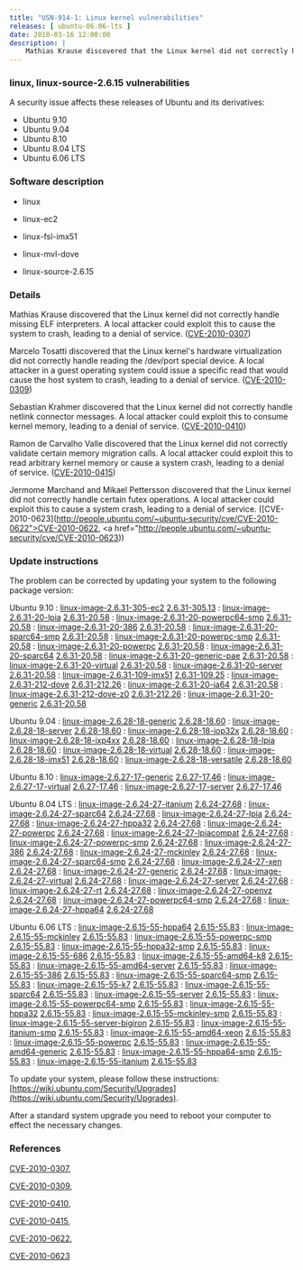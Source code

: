```yaml
---
title: "USN-914-1: Linux kernel vulnerabilities"
releases: [ ubuntu-06.06-lts ]
date: 2010-03-16 12:00:00
description: |
    Mathias Krause discovered that the Linux kernel did not correctly handle missing ELF interpreters. A local attacker could exploit this to cause the system to crash, leading to a denial of service. ([CVE-2010-0307](http://people.ubuntu.com/~ubuntu-security/cve/CVE-2010-0307))
--- 
```

 
### linux, linux-source-2.6.15 vulnerabilities

A security issue affects these releases of Ubuntu and its derivatives:

* Ubuntu 9.10
* Ubuntu 9.04
* Ubuntu 8.10
* Ubuntu 8.04 LTS
* Ubuntu 6.06 LTS

### Software description

* linux 

* linux-ec2 

* linux-fsl-imx51 

* linux-mvl-dove 

* linux-source-2.6.15 

### Details

Mathias Krause discovered that the Linux kernel did not correctly handle missing ELF interpreters. A local attacker could exploit this to cause the system to crash, leading to a denial of service. ([CVE-2010-0307](http://people.ubuntu.com/~ubuntu-security/cve/CVE-2010-0307))

Marcelo Tosatti discovered that the Linux kernel&#39;s hardware virtualization did not correctly handle reading the /dev/port special device. A local attacker in a guest operating system could issue a specific read that would cause the host system to crash, leading to a denial of service. ([CVE-2010-0309](http://people.ubuntu.com/~ubuntu-security/cve/CVE-2010-0309))

Sebastian Krahmer discovered that the Linux kernel did not correctly handle netlink connector messages. A local attacker could exploit this to consume kernel memory, leading to a denial of service. ([CVE-2010-0410](http://people.ubuntu.com/~ubuntu-security/cve/CVE-2010-0410))

Ramon de Carvalho Valle discovered that the Linux kernel did not correctly validate certain memory migration calls. A local attacker could exploit this to read arbitrary kernel memory or cause a system crash, leading to a denial of service. ([CVE-2010-0415](http://people.ubuntu.com/~ubuntu-security/cve/CVE-2010-0415))

Jermome Marchand and Mikael Pettersson discovered that the Linux kernel did not correctly handle certain futex operations. A local attacker could exploit this to cause a system crash, leading to a denial of service. ([CVE-2010-0623](http://people.ubuntu.com/~ubuntu-security/cve/CVE-2010-0622">CVE-2010-0622</a>, <a href="http://people.ubuntu.com/~ubuntu-security/cve/CVE-2010-0623)) 

### Update instructions

The problem can be corrected by updating your system to the following package version:

Ubuntu 9.10
 : [linux-image-2.6.31-305-ec2](https://launchpad.net/ubuntu/+source/linux-ec2) <span> [2.6.31-305.13](https://launchpad.net/ubuntu/+source/linux-ec2/2.6.31-305.13) </span> 
 : [linux-image-2.6.31-20-lpia](https://launchpad.net/ubuntu/+source/linux) <span> [2.6.31-20.58](https://launchpad.net/ubuntu/+source/linux/2.6.31-20.58) </span> 
 : [linux-image-2.6.31-20-powerpc64-smp](https://launchpad.net/ubuntu/+source/linux) <span> [2.6.31-20.58](https://launchpad.net/ubuntu/+source/linux/2.6.31-20.58) </span> 
 : [linux-image-2.6.31-20-386](https://launchpad.net/ubuntu/+source/linux) <span> [2.6.31-20.58](https://launchpad.net/ubuntu/+source/linux/2.6.31-20.58) </span> 
 : [linux-image-2.6.31-20-sparc64-smp](https://launchpad.net/ubuntu/+source/linux) <span> [2.6.31-20.58](https://launchpad.net/ubuntu/+source/linux/2.6.31-20.58) </span> 
 : [linux-image-2.6.31-20-powerpc-smp](https://launchpad.net/ubuntu/+source/linux) <span> [2.6.31-20.58](https://launchpad.net/ubuntu/+source/linux/2.6.31-20.58) </span> 
 : [linux-image-2.6.31-20-powerpc](https://launchpad.net/ubuntu/+source/linux) <span> [2.6.31-20.58](https://launchpad.net/ubuntu/+source/linux/2.6.31-20.58) </span> 
 : [linux-image-2.6.31-20-sparc64](https://launchpad.net/ubuntu/+source/linux) <span> [2.6.31-20.58](https://launchpad.net/ubuntu/+source/linux/2.6.31-20.58) </span> 
 : [linux-image-2.6.31-20-generic-pae](https://launchpad.net/ubuntu/+source/linux) <span> [2.6.31-20.58](https://launchpad.net/ubuntu/+source/linux/2.6.31-20.58) </span> 
 : [linux-image-2.6.31-20-virtual](https://launchpad.net/ubuntu/+source/linux) <span> [2.6.31-20.58](https://launchpad.net/ubuntu/+source/linux/2.6.31-20.58) </span> 
 : [linux-image-2.6.31-20-server](https://launchpad.net/ubuntu/+source/linux) <span> [2.6.31-20.58](https://launchpad.net/ubuntu/+source/linux/2.6.31-20.58) </span> 
 : [linux-image-2.6.31-109-imx51](https://launchpad.net/ubuntu/+source/linux-fsl-imx51) <span> [2.6.31-109.25](https://launchpad.net/ubuntu/+source/linux-fsl-imx51/2.6.31-109.25) </span> 
 : [linux-image-2.6.31-212-dove](https://launchpad.net/ubuntu/+source/linux-mvl-dove) <span> [2.6.31-212.26](https://launchpad.net/ubuntu/+source/linux-mvl-dove/2.6.31-212.26) </span> 
 : [linux-image-2.6.31-20-ia64](https://launchpad.net/ubuntu/+source/linux) <span> [2.6.31-20.58](https://launchpad.net/ubuntu/+source/linux/2.6.31-20.58) </span> 
 : [linux-image-2.6.31-212-dove-z0](https://launchpad.net/ubuntu/+source/linux-mvl-dove) <span> [2.6.31-212.26](https://launchpad.net/ubuntu/+source/linux-mvl-dove/2.6.31-212.26) </span> 
 : [linux-image-2.6.31-20-generic](https://launchpad.net/ubuntu/+source/linux) <span> [2.6.31-20.58](https://launchpad.net/ubuntu/+source/linux/2.6.31-20.58) </span> 

Ubuntu 9.04
 : [linux-image-2.6.28-18-generic](https://launchpad.net/ubuntu/+source/linux) <span> [2.6.28-18.60](https://launchpad.net/ubuntu/+source/linux/2.6.28-18.60) </span> 
 : [linux-image-2.6.28-18-server](https://launchpad.net/ubuntu/+source/linux) <span> [2.6.28-18.60](https://launchpad.net/ubuntu/+source/linux/2.6.28-18.60) </span> 
 : [linux-image-2.6.28-18-iop32x](https://launchpad.net/ubuntu/+source/linux) <span> [2.6.28-18.60](https://launchpad.net/ubuntu/+source/linux/2.6.28-18.60) </span> 
 : [linux-image-2.6.28-18-ixp4xx](https://launchpad.net/ubuntu/+source/linux) <span> [2.6.28-18.60](https://launchpad.net/ubuntu/+source/linux/2.6.28-18.60) </span> 
 : [linux-image-2.6.28-18-lpia](https://launchpad.net/ubuntu/+source/linux) <span> [2.6.28-18.60](https://launchpad.net/ubuntu/+source/linux/2.6.28-18.60) </span> 
 : [linux-image-2.6.28-18-virtual](https://launchpad.net/ubuntu/+source/linux) <span> [2.6.28-18.60](https://launchpad.net/ubuntu/+source/linux/2.6.28-18.60) </span> 
 : [linux-image-2.6.28-18-imx51](https://launchpad.net/ubuntu/+source/linux) <span> [2.6.28-18.60](https://launchpad.net/ubuntu/+source/linux/2.6.28-18.60) </span> 
 : [linux-image-2.6.28-18-versatile](https://launchpad.net/ubuntu/+source/linux) <span> [2.6.28-18.60](https://launchpad.net/ubuntu/+source/linux/2.6.28-18.60) </span> 

Ubuntu 8.10
 : [linux-image-2.6.27-17-generic](https://launchpad.net/ubuntu/+source/linux) <span> [2.6.27-17.46](https://launchpad.net/ubuntu/+source/linux/2.6.27-17.46) </span> 
 : [linux-image-2.6.27-17-virtual](https://launchpad.net/ubuntu/+source/linux) <span> [2.6.27-17.46](https://launchpad.net/ubuntu/+source/linux/2.6.27-17.46) </span> 
 : [linux-image-2.6.27-17-server](https://launchpad.net/ubuntu/+source/linux) <span> [2.6.27-17.46](https://launchpad.net/ubuntu/+source/linux/2.6.27-17.46) </span> 

Ubuntu 8.04 LTS
 : [linux-image-2.6.24-27-itanium](https://launchpad.net/ubuntu/+source/linux) <span> [2.6.24-27.68](https://launchpad.net/ubuntu/+source/linux/2.6.24-27.68) </span> 
 : [linux-image-2.6.24-27-sparc64](https://launchpad.net/ubuntu/+source/linux) <span> [2.6.24-27.68](https://launchpad.net/ubuntu/+source/linux/2.6.24-27.68) </span> 
 : [linux-image-2.6.24-27-lpia](https://launchpad.net/ubuntu/+source/linux) <span> [2.6.24-27.68](https://launchpad.net/ubuntu/+source/linux/2.6.24-27.68) </span> 
 : [linux-image-2.6.24-27-hppa32](https://launchpad.net/ubuntu/+source/linux) <span> [2.6.24-27.68](https://launchpad.net/ubuntu/+source/linux/2.6.24-27.68) </span> 
 : [linux-image-2.6.24-27-powerpc](https://launchpad.net/ubuntu/+source/linux) <span> [2.6.24-27.68](https://launchpad.net/ubuntu/+source/linux/2.6.24-27.68) </span> 
 : [linux-image-2.6.24-27-lpiacompat](https://launchpad.net/ubuntu/+source/linux) <span> [2.6.24-27.68](https://launchpad.net/ubuntu/+source/linux/2.6.24-27.68) </span> 
 : [linux-image-2.6.24-27-powerpc-smp](https://launchpad.net/ubuntu/+source/linux) <span> [2.6.24-27.68](https://launchpad.net/ubuntu/+source/linux/2.6.24-27.68) </span> 
 : [linux-image-2.6.24-27-386](https://launchpad.net/ubuntu/+source/linux) <span> [2.6.24-27.68](https://launchpad.net/ubuntu/+source/linux/2.6.24-27.68) </span> 
 : [linux-image-2.6.24-27-mckinley](https://launchpad.net/ubuntu/+source/linux) <span> [2.6.24-27.68](https://launchpad.net/ubuntu/+source/linux/2.6.24-27.68) </span> 
 : [linux-image-2.6.24-27-sparc64-smp](https://launchpad.net/ubuntu/+source/linux) <span> [2.6.24-27.68](https://launchpad.net/ubuntu/+source/linux/2.6.24-27.68) </span> 
 : [linux-image-2.6.24-27-xen](https://launchpad.net/ubuntu/+source/linux) <span> [2.6.24-27.68](https://launchpad.net/ubuntu/+source/linux/2.6.24-27.68) </span> 
 : [linux-image-2.6.24-27-generic](https://launchpad.net/ubuntu/+source/linux) <span> [2.6.24-27.68](https://launchpad.net/ubuntu/+source/linux/2.6.24-27.68) </span> 
 : [linux-image-2.6.24-27-virtual](https://launchpad.net/ubuntu/+source/linux) <span> [2.6.24-27.68](https://launchpad.net/ubuntu/+source/linux/2.6.24-27.68) </span> 
 : [linux-image-2.6.24-27-server](https://launchpad.net/ubuntu/+source/linux) <span> [2.6.24-27.68](https://launchpad.net/ubuntu/+source/linux/2.6.24-27.68) </span> 
 : [linux-image-2.6.24-27-rt](https://launchpad.net/ubuntu/+source/linux) <span> [2.6.24-27.68](https://launchpad.net/ubuntu/+source/linux/2.6.24-27.68) </span> 
 : [linux-image-2.6.24-27-openvz](https://launchpad.net/ubuntu/+source/linux) <span> [2.6.24-27.68](https://launchpad.net/ubuntu/+source/linux/2.6.24-27.68) </span> 
 : [linux-image-2.6.24-27-powerpc64-smp](https://launchpad.net/ubuntu/+source/linux) <span> [2.6.24-27.68](https://launchpad.net/ubuntu/+source/linux/2.6.24-27.68) </span> 
 : [linux-image-2.6.24-27-hppa64](https://launchpad.net/ubuntu/+source/linux) <span> [2.6.24-27.68](https://launchpad.net/ubuntu/+source/linux/2.6.24-27.68) </span> 

Ubuntu 6.06 LTS
 : [linux-image-2.6.15-55-hppa64](https://launchpad.net/ubuntu/+source/linux-source-2.6.15) <span> [2.6.15-55.83](https://launchpad.net/ubuntu/+source/linux-source-2.6.15/2.6.15-55.83) </span> 
 : [linux-image-2.6.15-55-mckinley](https://launchpad.net/ubuntu/+source/linux-source-2.6.15) <span> [2.6.15-55.83](https://launchpad.net/ubuntu/+source/linux-source-2.6.15/2.6.15-55.83) </span> 
 : [linux-image-2.6.15-55-powerpc-smp](https://launchpad.net/ubuntu/+source/linux-source-2.6.15) <span> [2.6.15-55.83](https://launchpad.net/ubuntu/+source/linux-source-2.6.15/2.6.15-55.83) </span> 
 : [linux-image-2.6.15-55-hppa32-smp](https://launchpad.net/ubuntu/+source/linux-source-2.6.15) <span> [2.6.15-55.83](https://launchpad.net/ubuntu/+source/linux-source-2.6.15/2.6.15-55.83) </span> 
 : [linux-image-2.6.15-55-686](https://launchpad.net/ubuntu/+source/linux-source-2.6.15) <span> [2.6.15-55.83](https://launchpad.net/ubuntu/+source/linux-source-2.6.15/2.6.15-55.83) </span> 
 : [linux-image-2.6.15-55-amd64-k8](https://launchpad.net/ubuntu/+source/linux-source-2.6.15) <span> [2.6.15-55.83](https://launchpad.net/ubuntu/+source/linux-source-2.6.15/2.6.15-55.83) </span> 
 : [linux-image-2.6.15-55-amd64-server](https://launchpad.net/ubuntu/+source/linux-source-2.6.15) <span> [2.6.15-55.83](https://launchpad.net/ubuntu/+source/linux-source-2.6.15/2.6.15-55.83) </span> 
 : [linux-image-2.6.15-55-386](https://launchpad.net/ubuntu/+source/linux-source-2.6.15) <span> [2.6.15-55.83](https://launchpad.net/ubuntu/+source/linux-source-2.6.15/2.6.15-55.83) </span> 
 : [linux-image-2.6.15-55-sparc64-smp](https://launchpad.net/ubuntu/+source/linux-source-2.6.15) <span> [2.6.15-55.83](https://launchpad.net/ubuntu/+source/linux-source-2.6.15/2.6.15-55.83) </span> 
 : [linux-image-2.6.15-55-k7](https://launchpad.net/ubuntu/+source/linux-source-2.6.15) <span> [2.6.15-55.83](https://launchpad.net/ubuntu/+source/linux-source-2.6.15/2.6.15-55.83) </span> 
 : [linux-image-2.6.15-55-sparc64](https://launchpad.net/ubuntu/+source/linux-source-2.6.15) <span> [2.6.15-55.83](https://launchpad.net/ubuntu/+source/linux-source-2.6.15/2.6.15-55.83) </span> 
 : [linux-image-2.6.15-55-server](https://launchpad.net/ubuntu/+source/linux-source-2.6.15) <span> [2.6.15-55.83](https://launchpad.net/ubuntu/+source/linux-source-2.6.15/2.6.15-55.83) </span> 
 : [linux-image-2.6.15-55-powerpc64-smp](https://launchpad.net/ubuntu/+source/linux-source-2.6.15) <span> [2.6.15-55.83](https://launchpad.net/ubuntu/+source/linux-source-2.6.15/2.6.15-55.83) </span> 
 : [linux-image-2.6.15-55-hppa32](https://launchpad.net/ubuntu/+source/linux-source-2.6.15) <span> [2.6.15-55.83](https://launchpad.net/ubuntu/+source/linux-source-2.6.15/2.6.15-55.83) </span> 
 : [linux-image-2.6.15-55-mckinley-smp](https://launchpad.net/ubuntu/+source/linux-source-2.6.15) <span> [2.6.15-55.83](https://launchpad.net/ubuntu/+source/linux-source-2.6.15/2.6.15-55.83) </span> 
 : [linux-image-2.6.15-55-server-bigiron](https://launchpad.net/ubuntu/+source/linux-source-2.6.15) <span> [2.6.15-55.83](https://launchpad.net/ubuntu/+source/linux-source-2.6.15/2.6.15-55.83) </span> 
 : [linux-image-2.6.15-55-itanium-smp](https://launchpad.net/ubuntu/+source/linux-source-2.6.15) <span> [2.6.15-55.83](https://launchpad.net/ubuntu/+source/linux-source-2.6.15/2.6.15-55.83) </span> 
 : [linux-image-2.6.15-55-amd64-xeon](https://launchpad.net/ubuntu/+source/linux-source-2.6.15) <span> [2.6.15-55.83](https://launchpad.net/ubuntu/+source/linux-source-2.6.15/2.6.15-55.83) </span> 
 : [linux-image-2.6.15-55-powerpc](https://launchpad.net/ubuntu/+source/linux-source-2.6.15) <span> [2.6.15-55.83](https://launchpad.net/ubuntu/+source/linux-source-2.6.15/2.6.15-55.83) </span> 
 : [linux-image-2.6.15-55-amd64-generic](https://launchpad.net/ubuntu/+source/linux-source-2.6.15) <span> [2.6.15-55.83](https://launchpad.net/ubuntu/+source/linux-source-2.6.15/2.6.15-55.83) </span> 
 : [linux-image-2.6.15-55-hppa64-smp](https://launchpad.net/ubuntu/+source/linux-source-2.6.15) <span> [2.6.15-55.83](https://launchpad.net/ubuntu/+source/linux-source-2.6.15/2.6.15-55.83) </span> 
 : [linux-image-2.6.15-55-itanium](https://launchpad.net/ubuntu/+source/linux-source-2.6.15) <span> [2.6.15-55.83](https://launchpad.net/ubuntu/+source/linux-source-2.6.15/2.6.15-55.83) </span> 

To update your system, please follow these instructions: [https://wiki.ubuntu.com/Security/Upgrades](https://wiki.ubuntu.com/Security/Upgrades).

After a standard system upgrade you need to reboot your computer to effect the necessary changes. 

### References

 [CVE-2010-0307](http://people.ubuntu.com/~ubuntu-security/cve/CVE-2010-0307), 

 [CVE-2010-0309](http://people.ubuntu.com/~ubuntu-security/cve/CVE-2010-0309), 

 [CVE-2010-0410](http://people.ubuntu.com/~ubuntu-security/cve/CVE-2010-0410), 

 [CVE-2010-0415](http://people.ubuntu.com/~ubuntu-security/cve/CVE-2010-0415), 

 [CVE-2010-0622](http://people.ubuntu.com/~ubuntu-security/cve/CVE-2010-0622), 

 [CVE-2010-0623](http://people.ubuntu.com/~ubuntu-security/cve/CVE-2010-0623)
 
